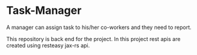 # Task-Manager
A manager can assign task to his/her co-workers and they need to report.



This repository is back end for the project.
In this project
  rest apis are created using resteasy jax-rs api.
  
